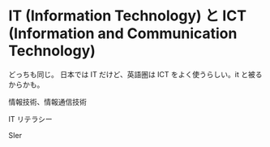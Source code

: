 # IT (Information Technology) と ICT (Information and Communication Technology)

どっちも同じ。
日本では IT だけど、英語圏は ICT をよく使うらしい。it と被るからかも。

情報技術、情報通信技術

IT リテラシー

SIer
